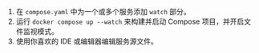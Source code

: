 1. 在 `compose.yaml` 中为一个或多个服务添加 `watch` 部分。
2. 运行 `docker compose up --watch` 来构建并启动 Compose 项目，并开启文件监视模式。
3. 使用你喜欢的 IDE 或编辑器编辑服务源文件。